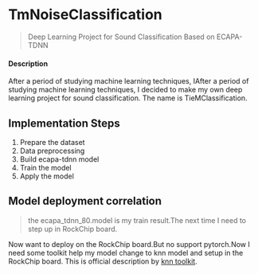 # TmNoiseClassification

> Deep Learning Project for Sound Classification Based on ECAPA-TDNN

#### Description

After a period of studying machine learning techniques, IAfter a period of studying machine learning techniques, I
decided to make my own deep learning project for sound classification. The name is TieMClassification.

## Implementation Steps

1. Prepare the dataset
2. Data preprocessing
3. Build ecapa-tdnn model
4. Train the model
5. Apply the model

## Model deployment correlation

> the ecapa_tdnn_80.model is my train result.The next time I need to step up in RockChip board.

Now want to deploy on the RockChip board.But no support pytorch.Now I need some toolkit help my model change to knn
model and setup in the RockChip board.
This is official description by [knn toolkit](https://github.com/rockchip-linux/rknn-toolkit2?tab=readme-ov-file).
